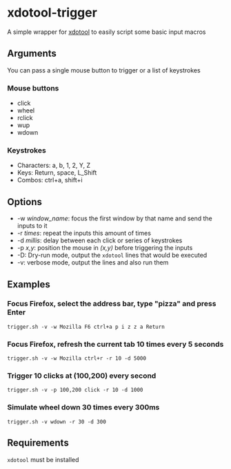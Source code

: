 # xdotool-trigger

A simple wrapper for [xdotool](https://www.semicomplete.com/projects/xdotool/) to easily script some basic input macros

## Arguments

You can pass a single mouse button to trigger or a list of keystrokes

### Mouse buttons

- click
- wheel
- rclick
- wup
- wdown

### Keystrokes

- Characters: a, b, 1, 2, Y, Z
- Keys: Return, space, L_Shift
- Combos: ctrl+a, shift+i

## Options

- -w *window_name*: focus the first window by that name and send the inputs to it
- -r *times*: repeat the inputs this amount of times
- -d *millis*: delay between each click or series of keystrokes
- -p *x,y*: position the mouse in *(x,y)* before triggering the inputs
- -D: Dry-run mode, output the `xdotool` lines that would be executed
- -v: verbose mode, output the lines and also run them

## Examples

### Focus Firefox, select the address bar, type "pizza" and press Enter

```
trigger.sh -v -w Mozilla F6 ctrl+a p i z z a Return
```

### Focus Firefox, refresh the current tab 10 times every 5 seconds

```
trigger.sh -v -w Mozilla ctrl+r -r 10 -d 5000
```

### Trigger 10 clicks at (100,200) every second

```
trigger.sh -v -p 100,200 click -r 10 -d 1000
```

### Simulate wheel down 30 times every 300ms

```
trigger.sh -v wdown -r 30 -d 300
```

## Requirements

`xdotool` must be installed